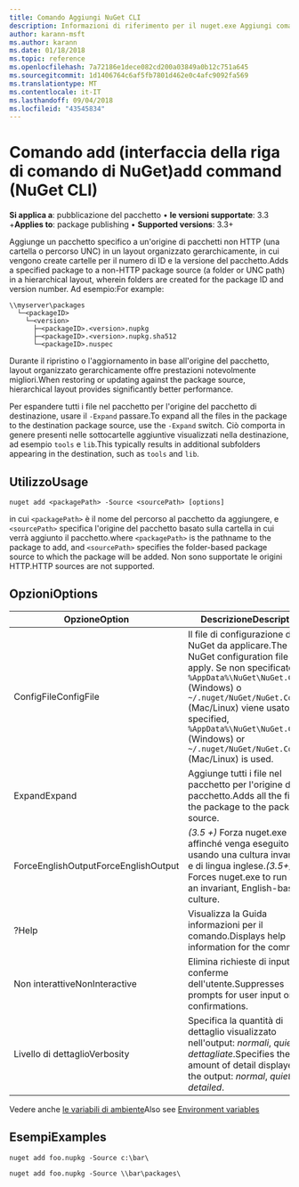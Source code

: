```yaml
---
title: Comando Aggiungi NuGet CLI
description: Informazioni di riferimento per il nuget.exe Aggiungi comando
author: karann-msft
ms.author: karann
ms.date: 01/18/2018
ms.topic: reference
ms.openlocfilehash: 7a72186e1dece082cd200a03849a0b12c751a645
ms.sourcegitcommit: 1d1406764c6af5fb7801d462e0c4afc9092fa569
ms.translationtype: MT
ms.contentlocale: it-IT
ms.lasthandoff: 09/04/2018
ms.locfileid: "43545834"
---
```

# <a name="add-command-nuget-cli"></a><span data-ttu-id="a592e-103">Comando add (interfaccia della riga di comando di NuGet)</span><span class="sxs-lookup"><span data-stu-id="a592e-103">add command (NuGet CLI)</span></span>

<span data-ttu-id="a592e-104">**Si applica a**: pubblicazione del pacchetto &bullet; **le versioni supportate**: 3.3 +</span><span class="sxs-lookup"><span data-stu-id="a592e-104">**Applies to**: package publishing &bullet; **Supported versions**: 3.3+</span></span>

<span data-ttu-id="a592e-105">Aggiunge un pacchetto specifico a un'origine di pacchetti non HTTP (una cartella o percorso UNC) in un layout organizzato gerarchicamente, in cui vengono create cartelle per il numero di ID e la versione del pacchetto.</span><span class="sxs-lookup"><span data-stu-id="a592e-105">Adds a specified package to a non-HTTP package source (a folder or UNC path) in a hierarchical layout, wherein folders are created for the package ID and version number.</span></span> <span data-ttu-id="a592e-106">Ad esempio:</span><span class="sxs-lookup"><span data-stu-id="a592e-106">For example:</span></span>

    \\myserver\packages
      └─<packageID>
        └─<version>
          ├─<packageID>.<version>.nupkg
          ├─<packageID>.<version>.nupkg.sha512
          └─<packageID>.nuspec

<span data-ttu-id="a592e-107">Durante il ripristino o l'aggiornamento in base all'origine del pacchetto, layout organizzato gerarchicamente offre prestazioni notevolmente migliori.</span><span class="sxs-lookup"><span data-stu-id="a592e-107">When restoring or updating against the package source, hierarchical layout provides significantly better performance.</span></span>

<span data-ttu-id="a592e-108">Per espandere tutti i file nel pacchetto per l'origine del pacchetto di destinazione, usare il `-Expand` passare.</span><span class="sxs-lookup"><span data-stu-id="a592e-108">To expand all the files in the package to the destination package source, use the `-Expand` switch.</span></span> <span data-ttu-id="a592e-109">Ciò comporta in genere presenti nelle sottocartelle aggiuntive visualizzati nella destinazione, ad esempio `tools` e `lib`.</span><span class="sxs-lookup"><span data-stu-id="a592e-109">This typically results in additional subfolders appearing in the destination, such as `tools` and `lib`.</span></span>

## <a name="usage"></a><span data-ttu-id="a592e-110">Utilizzo</span><span class="sxs-lookup"><span data-stu-id="a592e-110">Usage</span></span>

```cli
nuget add <packagePath> -Source <sourcePath> [options]
```

<span data-ttu-id="a592e-111">in cui `<packagePath>` è il nome del percorso al pacchetto da aggiungere, e `<sourcePath>` specifica l'origine del pacchetto basato sulla cartella in cui verrà aggiunto il pacchetto.</span><span class="sxs-lookup"><span data-stu-id="a592e-111">where `<packagePath>` is the pathname to the package to add, and `<sourcePath>` specifies the folder-based package source to which the package will be added.</span></span> <span data-ttu-id="a592e-112">Non sono supportate le origini HTTP.</span><span class="sxs-lookup"><span data-stu-id="a592e-112">HTTP sources are not supported.</span></span>

## <a name="options"></a><span data-ttu-id="a592e-113">Opzioni</span><span class="sxs-lookup"><span data-stu-id="a592e-113">Options</span></span>

| <span data-ttu-id="a592e-114">Opzione</span><span class="sxs-lookup"><span data-stu-id="a592e-114">Option</span></span> | <span data-ttu-id="a592e-115">Descrizione</span><span class="sxs-lookup"><span data-stu-id="a592e-115">Description</span></span> |
| --- | --- |
| <span data-ttu-id="a592e-116">ConfigFile</span><span class="sxs-lookup"><span data-stu-id="a592e-116">ConfigFile</span></span> | <span data-ttu-id="a592e-117">Il file di configurazione di NuGet da applicare.</span><span class="sxs-lookup"><span data-stu-id="a592e-117">The NuGet configuration file to apply.</span></span> <span data-ttu-id="a592e-118">Se non specificato, `%AppData%\NuGet\NuGet.Config` (Windows) o `~/.nuget/NuGet/NuGet.Config` (Mac/Linux) viene usato.</span><span class="sxs-lookup"><span data-stu-id="a592e-118">If not specified, `%AppData%\NuGet\NuGet.Config` (Windows) or `~/.nuget/NuGet/NuGet.Config` (Mac/Linux) is used.</span></span>|
| <span data-ttu-id="a592e-119">Expand</span><span class="sxs-lookup"><span data-stu-id="a592e-119">Expand</span></span> | <span data-ttu-id="a592e-120">Aggiunge tutti i file nel pacchetto per l'origine del pacchetto.</span><span class="sxs-lookup"><span data-stu-id="a592e-120">Adds all the files in the package to the package source.</span></span> |
| <span data-ttu-id="a592e-121">ForceEnglishOutput</span><span class="sxs-lookup"><span data-stu-id="a592e-121">ForceEnglishOutput</span></span> | <span data-ttu-id="a592e-122">*(3.5 +)*  Forza nuget.exe affinché venga eseguito usando una cultura invariante e di lingua inglese.</span><span class="sxs-lookup"><span data-stu-id="a592e-122">*(3.5+)* Forces nuget.exe to run using an invariant, English-based culture.</span></span> |
| <span data-ttu-id="a592e-123">?</span><span class="sxs-lookup"><span data-stu-id="a592e-123">Help</span></span> | <span data-ttu-id="a592e-124">Visualizza la Guida informazioni per il comando.</span><span class="sxs-lookup"><span data-stu-id="a592e-124">Displays help information for the command.</span></span> |
| <span data-ttu-id="a592e-125">Non interattive</span><span class="sxs-lookup"><span data-stu-id="a592e-125">NonInteractive</span></span> | <span data-ttu-id="a592e-126">Elimina richieste di input o conferme dell'utente.</span><span class="sxs-lookup"><span data-stu-id="a592e-126">Suppresses prompts for user input or confirmations.</span></span> |
| <span data-ttu-id="a592e-127">Livello di dettaglio</span><span class="sxs-lookup"><span data-stu-id="a592e-127">Verbosity</span></span> | <span data-ttu-id="a592e-128">Specifica la quantità di dettaglio visualizzato nell'output: *normali*, *quiet*, *dettagliate*.</span><span class="sxs-lookup"><span data-stu-id="a592e-128">Specifies the amount of detail displayed in the output: *normal*, *quiet*, *detailed*.</span></span> |

<span data-ttu-id="a592e-129">Vedere anche [le variabili di ambiente](cli-ref-environment-variables.md)</span><span class="sxs-lookup"><span data-stu-id="a592e-129">Also see [Environment variables](cli-ref-environment-variables.md)</span></span>

## <a name="examples"></a><span data-ttu-id="a592e-130">Esempi</span><span class="sxs-lookup"><span data-stu-id="a592e-130">Examples</span></span>

```cli
nuget add foo.nupkg -Source c:\bar\

nuget add foo.nupkg -Source \\bar\packages\
```
